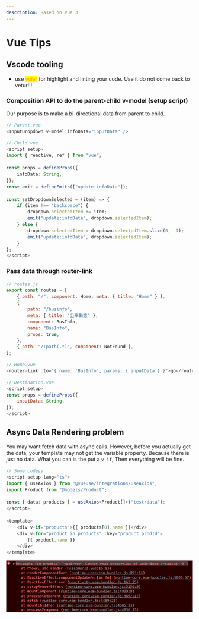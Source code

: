 ```yaml
---
description: Based on Vue 3
---
```


# Vue Tips

## Vscode tooling&#x20;

* use <mark style="color:orange;">volar</mark> for highlight and linting your code. Use it do not come back to vetur!!!

### Composition API to do the parent-child v-model (setup script)

Our purpose is to make a bi-directional data from parent to child.

```typescript
// Parent.vue
<InputDropdown v-model:infoData="inputData" />
```

```typescript
// Child.vue
<script setup>
import { reactive, ref } from "vue";

const props = defineProps({
	infoData: String,
});
const emit = defineEmits(["update:infoData"]);

const setDropdownSelected = (item) => {
	if (item !== "backspace") {
		dropdown.selectedItem += item;
		emit("update:infoData", dropdown.selectedItem);
	} else {
		dropdown.selectedItem = dropdown.selectedItem.slice(0, -1);
		emit("update:infoData", dropdown.selectedItem);
	}
};
</script>
```

### Pass data through router-link

```javascript
// routes.js
export const routes = [
	{ path: "/", component: Home, meta: { title: "Home" } },
	{
		path: "/businfo",
		meta: { title: "公車動態" },
		component: BusInfo,
		name: "BusInfo",
		props: true,
	},
	{ path: "/:path(.*)", component: NotFound },
];
```

```javascript
// Home.vue
<router-link :to="{ name: 'BusInfo', params: { inputData } }">go</router-link>
```

```javascript
// Destination.vue
<script setup>
const props = defineProps({
	inputData: String,
});
</script>
```

## Async Data Rendering problem

You may want fetch data with async calls. However, before you actually get the data, your template may not get the variable property. Because there is just no data. What you can is the put a `v-if`, Then everything will be fine.

```typescript
// Some codeyy
<script setup lang="ts">
import { useAxios } from "@vueuse/integrations/useAxios";
import Product from "@models/Product";

const { data: products } = useAxios<Product[]>("test/data");
</script>

<template>
    <div v-if="products">{{ products[0].name }}</div>
    <div v-for="product in products" :key="product.prodId">
        {{ product.name }}
    </div>
</template>
```

![error message if you didn't use v-if](.gitbook/assets/擷取.PNG)
